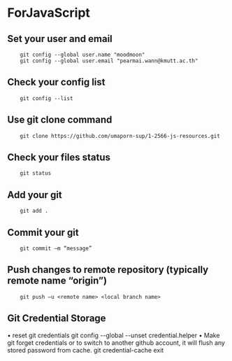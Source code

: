 # ForJavaScript

## Set your user and email
        git config --global user.name "moodmoon"
        git config --global user.email "pearmai.wann@kmutt.ac.th"
## Check your config list
        git config --list
## Use git clone command
        git clone https://github.com/umaporn-sup/1-2566-js-resources.git
## Check your files status 
        git status
## Add your git
        git add .
## Commit your git
        git commit –m “message”
## Push changes to remote repository (typically remote name “origin”) 
        git push –u <remote name> <local branch name>
## Git Credential Storage
• reset git credentials
          git config --global --unset credential.helper
• Make git forget credentials or to switch to another github account, it will flush any stored password from cache.
          git credential-cache exit
